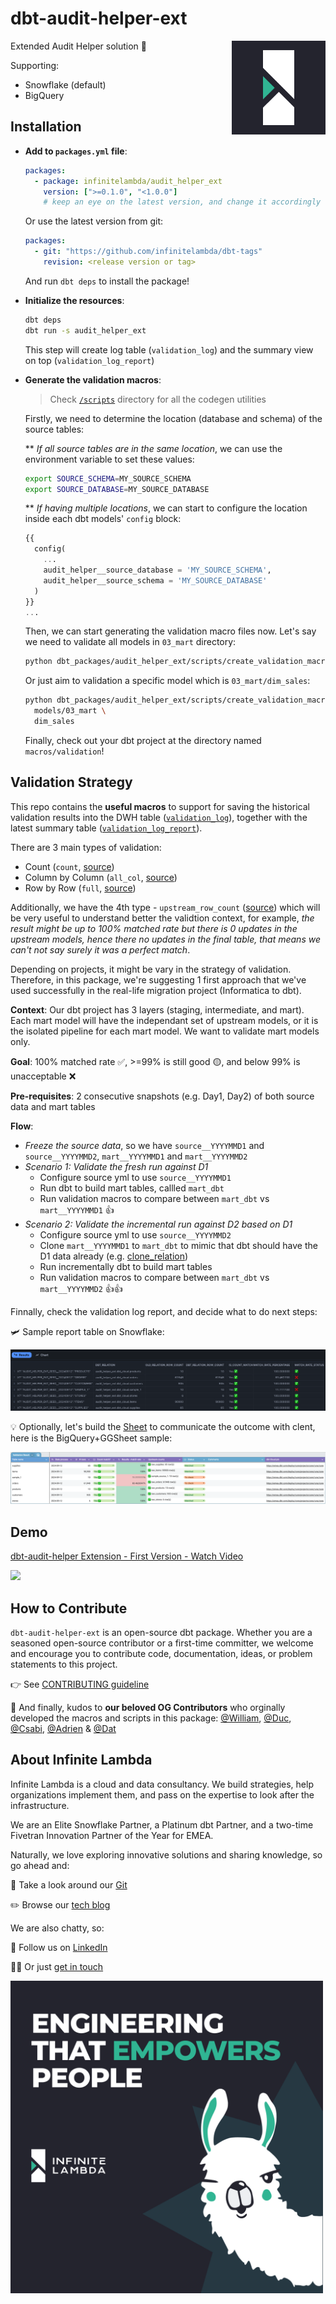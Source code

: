 <!-- markdownlint-disable no-inline-html no-alt-text -->
# dbt-audit-helper-ext

<img align="right" width="150" height="150" src="./docs/assets/img/il-logo.png">

Extended Audit Helper solution 💪

Supporting:

- Snowflake (default)
- BigQuery

## Installation

- **Add to `packages.yml` file**:

  ```yml
  packages:
    - package: infinitelambda/audit_helper_ext
      version: [">=0.1.0", "<1.0.0"]
      # keep an eye on the latest version, and change it accordingly
  ```

  Or use the latest version from git:

  ```yml
  packages:
    - git: "https://github.com/infinitelambda/dbt-tags"
      revision: <release version or tag>
  ```

  And run `dbt deps` to install the package!

- **Initialize the resources**:

  ```bash
  dbt deps
  dbt run -s audit_helper_ext
  ```

  This step will create log table (`validation_log`) and the summary view on top (`validation_log_report`)

- **Generate the validation macros**:

  > Check [`/scripts`](https://github.com/infinitelambda/dbt-audit-helper-ext/tree/main/scripts) directory for all the codegen utilities

  Firstly, we need to determine the location (database and schema) of the source tables:

  ** _If all source tables are in the same location_, we can use the environment variable to set these values:

  ```bash
  export SOURCE_SCHEMA=MY_SOURCE_SCHEMA
  export SOURCE_DATABASE=MY_SOURCE_DATABASE
  ```

  ** _If having multiple locations_, we can start to configure the location inside each dbt models' `config` block:

  ```sql
  {{
    config(
      ...
      audit_helper__source_database = 'MY_SOURCE_SCHEMA',
      audit_helper__source_schema = 'MY_SOURCE_DATABASE'
    )
  }}
  ...
  ```

  Then, we can start generating the validation macro files now.
  Let's say we need to validate all models in `03_mart` directory:

  ```bash
  python dbt_packages/audit_helper_ext/scripts/create_validation_macros.py models/03_mart
  ```

  Or just aim to validation a specific model which is `03_mart/dim_sales`:

  ```bash
  python dbt_packages/audit_helper_ext/scripts/create_validation_macros.py \
    models/03_mart \
    dim_sales
  ```

  Finally, check out your dbt project at the directory named `macros/validation`!

## Validation Strategy

This repo contains the **useful macros** to support for saving the historical validation results into the DWH table ([`validation_log`](./models/validation_log.sql)), together with the latest summary table ([`validation_log_report`](./models/validation_log_report.sql)).

There are 3 main types of validation:

- Count (`count`, [source](./macros/validation/get_validation_count.sql))
- Column by Column (`all_col`, [source](./macros/validation/get_validation_all_col.sql))
- Row by Row (`full`, [source](./macros/validation/get_validation_full.sql))

Additionally, we have the 4th type - `upstream_row_count` ([source](./macros/validation/get_upstream_row_count.sql)) which will be very useful to understand better the validtion context, for example, _the result might be up to 100% matched rate but there is 0 updates in the upstream models, hence there no updates in the final table, that means we can't not say surely it was a perfect match_.

Depending on projects, it might be vary in the strategy of validation. Therefore, in this package, we're suggesting 1 first approach that we've used successfully in the real-life migration project (Informatica to dbt).

**Context**: Our dbt project has 3 layers (staging, intermediate, and mart). Each mart model will have the independant set of upstream models, or it is the isolated pipeline for each mart model. We want to validate mart models only.

**Goal**: 100% matched rate ✅, >=99% is still good 🟡, and below 99% is unacceptable ❌

**Pre-requisites**: 2 consecutive snapshots (e.g. Day1, Day2) of both source data and mart tables

**Flow**:

- _Freeze the source data_, so we have `source__YYYYMMD1` and `source__YYYYMMD2`, `mart__YYYYMMD1` and `mart__YYYYMMD2`
- _Scenario 1: Validate the fresh run against D1_
  - Configure source yml to use `source__YYYYMMD1`
  - Run dbt to build mart tables, callled `mart_dbt`
  - Run validation macros to compare between `mart_dbt` vs `mart__YYYYMMD1` 👍
- _Scenario 2: Validate the incremental run against D2 based on D1_
  - Configure source yml to use `source__YYYYMMD2`
  - Clone `mart__YYYYMMD1` to `mart_dbt` to mimic that dbt should have the D1 data already (e.g. [clone_relation](./macros/dwh/clone_relation.sql))
  - Run incrementally dbt to build mart tables
  - Run validation macros to compare between `mart_dbt` vs `mart__YYYYMMD2` 👍👍

Finnally, check the validation log report, and decide what to do next steps:

🛩️ Sample report table on Snowflake:

![alt text](./docs/assets/img/snowflake-report-table.png)

💡 Optionally, let's build the [Sheet](https://docs.google.com/spreadsheets/d/1473_-s3R9D1Sx117fzqhY8SqjnqtfDmni6qKw_9tLXE/edit?usp=sharing) to communicate the outcome with clent, here is the BigQuery+GGSheet sample:

![alt text](./docs/assets/img/google-sheet-validation_resul.png)

## Demo

<div>
  <a href="https://www.loom.com/share/bb20f033d92544bab2009984d661176a">
    <p>dbt-audit-helper Extension - First Version - Watch Video</p>
  </a>
  <a href="https://www.loom.com/share/bb20f033d92544bab2009984d661176a">
    <img style="max-width:500px;" src="https://cdn.loom.com/sessions/thumbnails/bb20f033d92544bab2009984d661176a-7f1a1827496781a6-full-play.gif">
  </a>
</div>

## How to Contribute

`dbt-audit-helper-ext` is an open-source dbt package. Whether you are a seasoned open-source contributor or a first-time committer, we welcome and encourage you to contribute code, documentation, ideas, or problem statements to this project.

👉 See [CONTRIBUTING guideline](./CONTRIBUTING.md)

🌟 And finally, kudos to **our beloved OG Contributors** who orginally developed the macros and scripts in this package: [@William](https://www.linkedin.com/in/william-horel), [@Duc](https://www.linkedin.com/in/ducche), [@Csabi](https://www.linkedin.com/in/csaba-elekes-data), [@Adrien](https://www.linkedin.com/in/adrien-boutreau) & [@Dat](https://www.linkedin.com/in/datnguye)

## About Infinite Lambda

Infinite Lambda is a cloud and data consultancy. We build strategies, help organizations implement them, and pass on the expertise to look after the infrastructure.

We are an Elite Snowflake Partner, a Platinum dbt Partner, and a two-time Fivetran Innovation Partner of the Year for EMEA.

Naturally, we love exploring innovative solutions and sharing knowledge, so go ahead and:

🔧 Take a look around our [Git](https://github.com/infinitelambda)

✏️ Browse our [tech blog](https://infinitelambda.com/category/tech-blog/)

We are also chatty, so:

👀 Follow us on [LinkedIn](https://www.linkedin.com/company/infinite-lambda/)

👋🏼 Or just [get in touch](https://infinitelambda.com/contacts/)

[<img src="https://raw.githubusercontent.com/infinitelambda/cdn/1.0.0/general/images/GitHub-About-Section-1080x1080.png" alt="About IL" width="500">](https://infinitelambda.com/)
